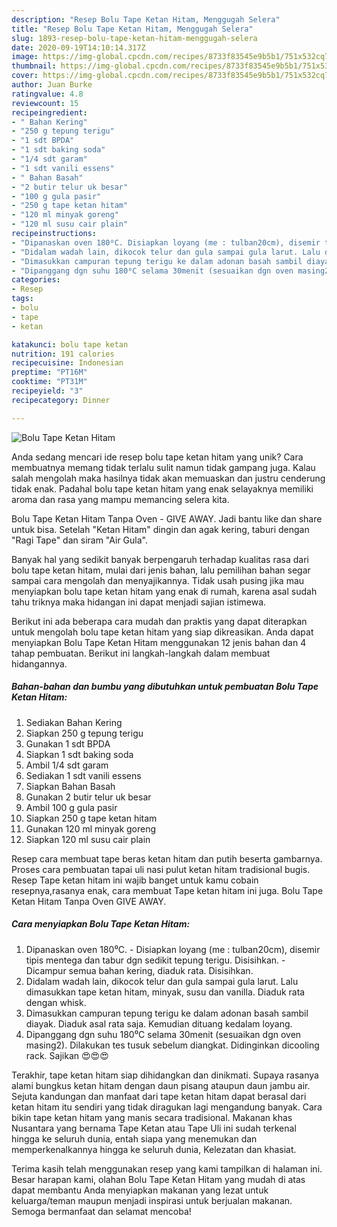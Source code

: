 ```yaml
---
description: "Resep Bolu Tape Ketan Hitam, Menggugah Selera"
title: "Resep Bolu Tape Ketan Hitam, Menggugah Selera"
slug: 1893-resep-bolu-tape-ketan-hitam-menggugah-selera
date: 2020-09-19T14:10:14.317Z
image: https://img-global.cpcdn.com/recipes/8733f83545e9b5b1/751x532cq70/bolu-tape-ketan-hitam-foto-resep-utama.jpg
thumbnail: https://img-global.cpcdn.com/recipes/8733f83545e9b5b1/751x532cq70/bolu-tape-ketan-hitam-foto-resep-utama.jpg
cover: https://img-global.cpcdn.com/recipes/8733f83545e9b5b1/751x532cq70/bolu-tape-ketan-hitam-foto-resep-utama.jpg
author: Juan Burke
ratingvalue: 4.8
reviewcount: 15
recipeingredient:
- " Bahan Kering"
- "250 g tepung terigu"
- "1 sdt BPDA"
- "1 sdt baking soda"
- "1/4 sdt garam"
- "1 sdt vanili essens"
- " Bahan Basah"
- "2 butir telur uk besar"
- "100 g gula pasir"
- "250 g tape ketan hitam"
- "120 ml minyak goreng"
- "120 ml susu cair plain"
recipeinstructions:
- "Dipanaskan oven 180⁰C. Disiapkan loyang (me : tulban20cm), disemir tipis mentega dan tabur dgn sedikit tepung terigu. Disisihkan. Dicampur semua bahan kering, diaduk rata. Disisihkan."
- "Didalam wadah lain, dikocok telur dan gula sampai gula larut. Lalu dimasukkan tape ketan hitam, minyak, susu dan vanilla. Diaduk rata dengan whisk."
- "Dimasukkan campuran tepung terigu ke dalam adonan basah sambil diayak. Diaduk asal rata saja. Kemudian dituang kedalam loyang."
- "Dipanggang dgn suhu 180⁰C selama 30menit (sesuaikan dgn oven masing2). Dilakukan tes tusuk sebelum diangkat. Didinginkan dicooling rack. Sajikan 😍😍😍"
categories:
- Resep
tags:
- bolu
- tape
- ketan

katakunci: bolu tape ketan 
nutrition: 191 calories
recipecuisine: Indonesian
preptime: "PT16M"
cooktime: "PT31M"
recipeyield: "3"
recipecategory: Dinner

---
```



![Bolu Tape Ketan Hitam](https://img-global.cpcdn.com/recipes/8733f83545e9b5b1/751x532cq70/bolu-tape-ketan-hitam-foto-resep-utama.jpg)

Anda sedang mencari ide resep bolu tape ketan hitam yang unik? Cara membuatnya memang tidak terlalu sulit namun tidak gampang juga. Kalau salah mengolah maka hasilnya tidak akan memuaskan dan justru cenderung tidak enak. Padahal bolu tape ketan hitam yang enak selayaknya memiliki aroma dan rasa yang mampu memancing selera kita.

Bolu Tape Ketan Hitam Tanpa Oven - GIVE AWAY. Jadi bantu like dan share untuk bisa. Setelah &#34;Ketan Hitam&#34; dingin dan agak kering, taburi dengan &#34;Ragi Tape&#34; dan siram &#34;Air Gula&#34;.

Banyak hal yang sedikit banyak berpengaruh terhadap kualitas rasa dari bolu tape ketan hitam, mulai dari jenis bahan, lalu pemilihan bahan segar sampai cara mengolah dan menyajikannya. Tidak usah pusing jika mau menyiapkan bolu tape ketan hitam yang enak di rumah, karena asal sudah tahu triknya maka hidangan ini dapat menjadi sajian istimewa.


Berikut ini ada beberapa cara mudah dan praktis yang dapat diterapkan untuk mengolah bolu tape ketan hitam yang siap dikreasikan. Anda dapat menyiapkan Bolu Tape Ketan Hitam menggunakan 12 jenis bahan dan 4 tahap pembuatan. Berikut ini langkah-langkah dalam membuat hidangannya.

<!--inarticleads1-->

##### Bahan-bahan dan bumbu yang dibutuhkan untuk pembuatan Bolu Tape Ketan Hitam:

1. Sediakan  Bahan Kering
1. Siapkan 250 g tepung terigu
1. Gunakan 1 sdt BPDA
1. Siapkan 1 sdt baking soda
1. Ambil 1/4 sdt garam
1. Sediakan 1 sdt vanili essens
1. Siapkan  Bahan Basah
1. Gunakan 2 butir telur uk besar
1. Ambil 100 g gula pasir
1. Siapkan 250 g tape ketan hitam
1. Gunakan 120 ml minyak goreng
1. Siapkan 120 ml susu cair plain


Resep cara membuat tape beras ketan hitam dan putih beserta gambarnya. Proses cara pembuatan tapai uli nasi pulut ketan hitam tradisional bugis. Resep Tape ketan hitam ini wajib banget untuk kamu cobain resepnya,rasanya enak, cara membuat Tape ketan hitam ini juga. Bolu Tape Ketan Hitam Tanpa Oven GIVE AWAY. 

<!--inarticleads2-->

##### Cara menyiapkan Bolu Tape Ketan Hitam:

1. Dipanaskan oven 180⁰C. - Disiapkan loyang (me : tulban20cm), disemir tipis mentega dan tabur dgn sedikit tepung terigu. Disisihkan. - Dicampur semua bahan kering, diaduk rata. Disisihkan.
1. Didalam wadah lain, dikocok telur dan gula sampai gula larut. Lalu dimasukkan tape ketan hitam, minyak, susu dan vanilla. Diaduk rata dengan whisk.
1. Dimasukkan campuran tepung terigu ke dalam adonan basah sambil diayak. Diaduk asal rata saja. Kemudian dituang kedalam loyang.
1. Dipanggang dgn suhu 180⁰C selama 30menit (sesuaikan dgn oven masing2). Dilakukan tes tusuk sebelum diangkat. Didinginkan dicooling rack. Sajikan 😍😍😍


Terakhir, tape ketan hitam siap dihidangkan dan dinikmati. Supaya rasanya alami bungkus ketan hitam dengan daun pisang ataupun daun jambu air. Sejuta kandungan dan manfaat dari tape ketan hitam dapat berasal dari ketan hitam itu sendiri yang tidak diragukan lagi mengandung banyak. Cara bikin tape ketan hitam yang manis secara tradisional. Makanan khas Nusantara yang bernama Tape Ketan atau Tape Uli ini sudah terkenal hingga ke seluruh dunia, entah siapa yang menemukan dan memperkenalkannya hingga ke seluruh dunia, Kelezatan dan khasiat. 

Terima kasih telah menggunakan resep yang kami tampilkan di halaman ini. Besar harapan kami, olahan Bolu Tape Ketan Hitam yang mudah di atas dapat membantu Anda menyiapkan makanan yang lezat untuk keluarga/teman maupun menjadi inspirasi untuk berjualan makanan. Semoga bermanfaat dan selamat mencoba!
